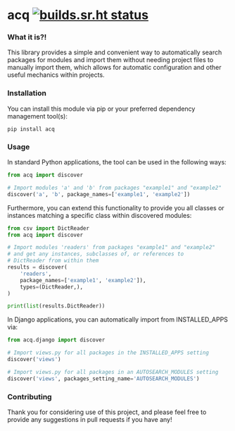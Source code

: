# acq [![builds.sr.ht status](https://builds.sr.ht/~monokrome/acq.svg)](https://builds.sr.ht/~monokrome/acq)


### What it is?!

This library provides a simple and convenient way to
automatically search packages for modules and import them
without needing project files to manually import them, which
allows for automatic configuration and other useful mechanics
within projects.


### Installation

You can install this module via pip or your preferred dependency management
tool(s):

    pip install acq


### Usage

In standard Python applications, the tool can be used in the following ways:

```python
from acq import discover

# Import modules 'a' and 'b' from packages "example1" and "example2"
discover('a', 'b', package_names=['example1', 'example2'])
```

Furthermore, you can extend this functionality to provide you all classes or
instances matching a specific class within discovered modules:

```python
from csv import DictReader
from acq import discover

# Import modules 'readers' from packages "example1" and "example2"
# and get any instances, subclasses of, or references to
# DictReader from within them
results = discover(
    'readers',
    package_names=['example1', 'example2']),
    types=(DictReader,),
)

print(list(results.DictReader))
```

In Django applications, you can automatically import from INSTALLED_APPS via:

```python
from acq.django import discover

# Import views.py for all packages in the INSTALLED_APPS setting
discover('views')

# Import views.py for all packages in an AUTOSEARCH_MODULES setting
discover('views', packages_setting_name='AUTOSEARCH_MODULES')

```


### Contributing

Thank you for considering use of this project, and please feel
free to provide any suggestions in pull requests if you have
any!
